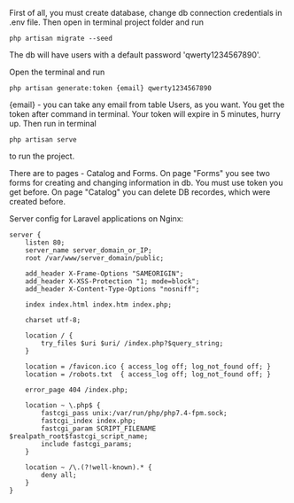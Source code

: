 First of all, you must create database, change db connection credentials in .env file. 
Then open in terminal project folder and run 

    php artisan migrate --seed

The db will have users with a default password 'qwerty1234567890'.

Open the terminal and run

    php artisan generate:token {email} qwerty1234567890
  
{email} - you can take any email from table Users, as you want. 
You get the token after command in terminal. Your token will expire in 5 minutes, hurry up.
Then run in terminal
  
    php artisan serve
  
to run the project.
  
There are to pages - Catalog and Forms.
On page "Forms" you see two forms for creating and changing information in db. You must use token you get before.
On page "Catalog" you can delete DB recordes, which were created before.

Server config for Laravel applications on Nginx:

    server {
        listen 80;
        server_name server_domain_or_IP;
        root /var/www/server_domain/public;

        add_header X-Frame-Options "SAMEORIGIN";
        add_header X-XSS-Protection "1; mode=block";
        add_header X-Content-Type-Options "nosniff";

        index index.html index.htm index.php;

        charset utf-8;

        location / {
            try_files $uri $uri/ /index.php?$query_string;
        }

        location = /favicon.ico { access_log off; log_not_found off; }
        location = /robots.txt  { access_log off; log_not_found off; }

        error_page 404 /index.php;

        location ~ \.php$ {
            fastcgi_pass unix:/var/run/php/php7.4-fpm.sock;
            fastcgi_index index.php;
            fastcgi_param SCRIPT_FILENAME $realpath_root$fastcgi_script_name;
            include fastcgi_params;
        }

        location ~ /\.(?!well-known).* {
            deny all;
        }
    }
